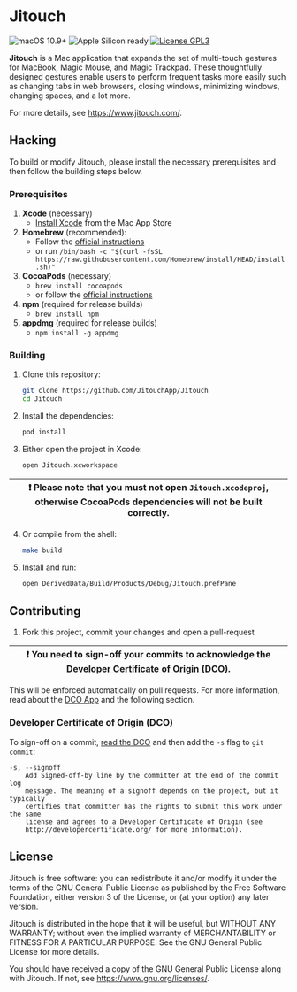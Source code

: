 # Jitouch
![macOS 10.9+](https://img.shields.io/badge/macOS-10.9%2B-blue?logo=Apple)
![Apple Silicon ready](https://img.shields.io/badge/Apple%20Silicon-supported-blue?logo=Apple)
[![License GPL3](https://img.shields.io/github/license/Crazor/jitouch?color=success)](LICENSE)

**Jitouch** is a Mac application that expands the set of multi-touch gestures for MacBook, Magic Mouse, and Magic Trackpad. These thoughtfully designed gestures enable users to perform frequent tasks more easily such as changing tabs in web browsers, closing windows, minimizing windows, changing spaces, and a lot more.

For more details, see https://www.jitouch.com/.

## Hacking

To build or modify Jitouch, please install the necessary prerequisites and then follow the building steps below.

### Prerequisites

1. **Xcode** (necessary)
    - [Install Xcode](https://apps.apple.com/de/app/xcode/id497799835) from the Mac App Store
2. **Homebrew** (recommended):
    - Follow the [official instructions](https://brew.sh/)
    - or run `/bin/bash -c "$(curl -fsSL https://raw.githubusercontent.com/Homebrew/install/HEAD/install.sh)"`
3. **CocoaPods** (necessary)
    - `brew install cocoapods`
    - or follow the [official instructions](https://guides.cocoapods.org/using/getting-started.html#installation)
4. **npm** (required for release builds)
    - `brew install npm`
5. **appdmg** (required for release builds)
    - `npm install -g appdmg`


### Building
1. Clone this repository:
    ```bash
    git clone https://github.com/JitouchApp/Jitouch
    cd Jitouch
    ```
2. Install the dependencies:
    ```bash
    pod install
    ```
3. Either open the project in Xcode:
    ```bash
    open Jitouch.xcworkspace
    ````

| :exclamation: Please note that you must not open `Jitouch.xcodeproj`, otherwise CocoaPods dependencies will not be built correctly. |
|-|



4. Or compile from the shell:
    ```bash
    make build
    ````
5. Install and run:
    ```bash
    open DerivedData/Build/Products/Debug/Jitouch.prefPane
    ```

## Contributing

1. Fork this project, commit your changes and open a pull-request

| :exclamation: You need to sign-off your commits to acknowledge the [Developer Certificate of Origin (DCO)](https://developercertificate.org/). |
|-|

This will be enforced automatically on pull requests. For more information, read about the [DCO App](https://github.com/apps/dco) and the following section.

### Developer Certificate of Origin (DCO)

To sign-off on a commit, [read the DCO](https://developercertificate.org/) and then add the `-s` flag to `git commit`:
```
-s, --signoff
    Add Signed-off-by line by the committer at the end of the commit log
    message. The meaning of a signoff depends on the project, but it typically
    certifies that committer has the rights to submit this work under the same
    license and agrees to a Developer Certificate of Origin (see
    http://developercertificate.org/ for more information).
```

## License
Jitouch is free software: you can redistribute it and/or modify it under
the terms of the GNU General Public License as published by the Free Software
Foundation, either version 3 of the License, or (at your option) any later
version.

Jitouch is distributed in the hope that it will be useful, but WITHOUT
ANY WARRANTY; without even the implied warranty of MERCHANTABILITY or FITNESS
FOR A PARTICULAR PURPOSE. See the GNU General Public License for more details.

You should have received a copy of the GNU General Public License along with
Jitouch. If not, see <https://www.gnu.org/licenses/>.
```
